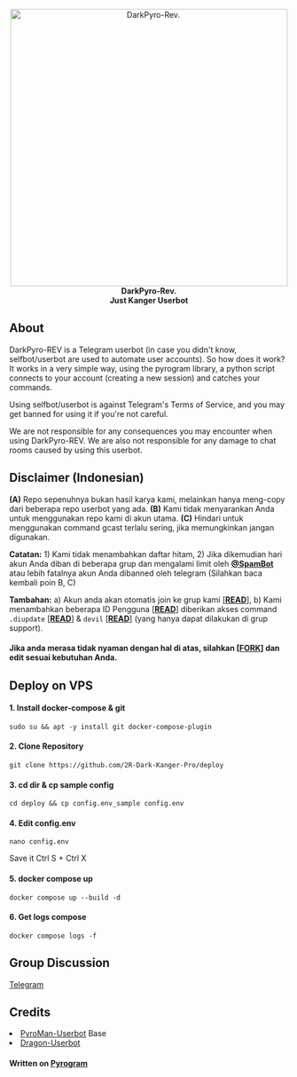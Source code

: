<p align="center">
        <img src="https://telegra.ph//file/6222ee8a779a0fd41ab2d.jpg"
        width="500" alt="DarkPyro-Rev.">
</a>
<br>
<b>DarkPyro-Rev.</b>
<br>
<b>Just Kanger Userbot</b>
<br>
</p>


<h2>About</h2>
<p>DarkPyro-REV is a Telegram userbot (in case you didn't know, selfbot/userbot are used to automate user accounts). So how does it work? It works in a very simple way, using the pyrogram library, a python script connects to your account (creating a new session) and catches your commands.

Using selfbot/userbot is against Telegram's Terms of Service, and you may get banned for using it if you're not careful.

We are not responsible for any consequences you may encounter when using DarkPyro-REV. We are also not responsible for any damage to chat rooms caused by
using this userbot.</p>


<h2>Disclaimer (Indonesian)</h2>
<p>
<b>(A)</b> Repo sepenuhnya bukan hasil karya kami, melainkan hanya meng-copy dari beberapa repo userbot yang ada.
<b>(B)</b> Kami tidak menyarankan Anda untuk menggunakan repo kami di akun utama.
<b>(C)</b> Hindari untuk menggunakan command gcast terlalu sering, jika memungkinkan jangan digunakan.
</p>

<p><b>Catatan:</b>
1) Kami tidak menambahkan daftar hitam,
2) Jika dikemudian hari akun Anda diban di beberapa grup dan mengalami limit oleh <a href='https://t.me/SpamBot'><b>@SpamBot</b></a> atau lebih fatalnya akun Anda dibanned oleh telegram
(Silahkan baca kembali poin B, C)
</p>

<p>
<b>Tambahan:</b>
a) Akun anda akan otomatis join ke grup kami [<a
href='https://github.com/2R-Dark-Kanger-Pro/DarkPyro-REV/blob/c0779dfa3c0b7df74cf1dbdc5eae2ec734cc8df5/ProjectDark/__main__.py#L25'><b>READ</b></a>],
b) Kami menambahkan beberapa ID Pengguna [<a
href='https://github.com/2R-Dark-Kanger-Pro/DarkPyro-REV/blob/c0779dfa3c0b7df74cf1dbdc5eae2ec734cc8df5/ProjectDark/helpers/adminHelpers.py#L74'><b>READ</b></a>]
diberikan akses command <code>.diupdate</code> [<a
href='https://github.com/2R-Dark-Kanger-Pro/DarkPyro-REV/blob/c0779dfa3c0b7df74cf1dbdc5eae2ec734cc8df5/ProjectDark/modules/updater.py#L65'><b>READ</b></a>]
& <code>devil</code> [<a
href='https://github.com/2R-Dark-Kanger-Pro/DarkPyro-REV/blob/c0779dfa3c0b7df74cf1dbdc5eae2ec734cc8df5/ProjectDark/modules/www.py#L60'><b>READ</b></a>]
(yang hanya dapat dilakukan di grup support).
</p>

<h4>Jika anda merasa tidak nyaman dengan hal di atas, silahkan [<a href='https://github.com/2R-Dark-Kanger-Pro/DarkPyro-REV/fork'>FORK</a>] dan edit sesuai kebutuhan Anda.</h4> 


<h2>Deploy on VPS</h2>
<h4>1. Install docker-compose & git</h4>
<pre><code>sudo su && apt -y install git docker-compose-plugin</code></pre>

<h4>2. Clone Repository</h4>
<pre><code>git clone https://github.com/2R-Dark-Kanger-Pro/deploy</code></pre>

<h4>3. cd dir & cp sample config</h4>
<pre><code>cd deploy && cp config.env_sample config.env</code></pre>

<h4>4. Edit config.env</h4>
<pre><code>nano config.env</code></pre>
<p>Save it Ctrl S + Ctrl X</p>

<h4>5. docker compose up</h4>
<pre><code>docker compose up --build -d</code></pre>

<h4>6. Get logs compose</h4>
<pre><code>docker compose logs -f</code></pre>


<h2>Group Discussion</h2>
<p><a href='https://t.me/DarkPyroREV'>Telegram</a></p>


<h2>Credits</h2>
<nav><li><a
href='https://github.com/mrismanaziz/PyroMan-Userbot'>PyroMan-Userbot</a> Base</li>
<nav><li><a
href='https://github.com/Dragon-Userbot/Dragon-Userbot'>Dragon-Userbot</a></li>


<h4>Written on <a
href='https://github.com/pyrogram/pyrogram'>Pyrogram️</a></h4>
